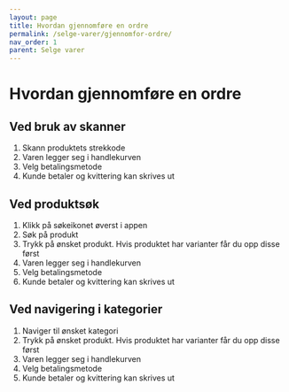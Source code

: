 ```yaml
---
layout: page
title: Hvordan gjennomføre en ordre
permalink: /selge-varer/gjennomfor-ordre/
nav_order: 1
parent: Selge varer
---
```


# Hvordan gjennomføre en ordre

## Ved bruk av skanner
1. Skann produktets strekkode
2. Varen legger seg i handlekurven
3. Velg betalingsmetode
4. Kunde betaler og kvittering kan skrives ut

## Ved produktsøk
1. Klikk på søkeikonet øverst i appen
2. Søk på produkt
3. Trykk på ønsket produkt. Hvis produktet har varianter får du opp disse først
4. Varen legger seg i handlekurven
5. Velg betalingsmetode
6. Kunde betaler og kvittering kan skrives ut

## Ved navigering i kategorier
1. Naviger til ønsket kategori
2. Trykk på ønsket produkt. Hvis produktet har varianter får du opp disse først
3. Varen legger seg i handlekurven
4. Velg betalingsmetode
5. Kunde betaler og kvittering kan skrives ut
